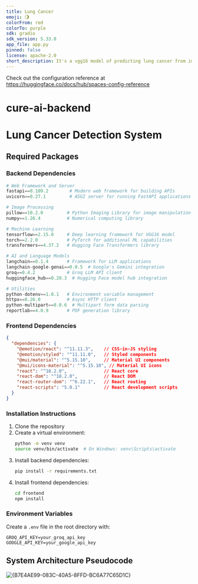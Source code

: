 ```yaml
---
title: Lung Cancer
emoji: 🌖
colorFrom: red
colorTo: purple
sdk: gradio
sdk_version: 5.33.0
app_file: app.py
pinned: false
license: apache-2.0
short_description: It's a vgg16 model of predicting lung cancer from images
---
```


Check out the configuration reference at https://huggingface.co/docs/hub/spaces-config-reference
# cure-ai-backend

# Lung Cancer Detection System

## Required Packages

### Backend Dependencies
```python
# Web Framework and Server
fastapi==0.109.2        # Modern web framework for building APIs
uvicorn==0.27.1         # ASGI server for running FastAPI applications

# Image Processing
pillow==10.2.0         # Python Imaging Library for image manipulation
numpy==1.26.4          # Numerical computing library

# Machine Learning
tensorflow==2.15.0     # Deep learning framework for VGG16 model
torch==2.2.0           # PyTorch for additional ML capabilities
transformers==4.37.2   # Hugging Face Transformers library

# AI and Language Models
langchain==0.1.4       # Framework for LLM applications
langchain-google-genai==0.0.5  # Google's Gemini integration
groq==0.4.2            # Groq LLM API client
huggingface_hub==0.20.3  # Hugging Face model hub integration

# Utilities
python-dotenv==1.0.1   # Environment variable management
httpx==0.26.0          # Async HTTP client
python-multipart==0.0.6  # Multipart form data parsing
reportlab==4.0.9       # PDF generation library
```

### Frontend Dependencies
```json
{
  "dependencies": {
    "@emotion/react": "^11.11.3",    // CSS-in-JS styling
    "@emotion/styled": "^11.11.0",   // Styled components
    "@mui/material": "^5.15.10",     // Material UI components
    "@mui/icons-material": "^5.15.10", // Material UI icons
    "react": "^18.2.0",              // React core
    "react-dom": "^18.2.0",          // React DOM
    "react-router-dom": "^6.22.1",   // React routing
    "react-scripts": "5.0.1"         // React development scripts
  }
}
```

### Installation Instructions
1. Clone the repository
2. Create a virtual environment:
   ```bash
   python -m venv venv
   source venv/bin/activate  # On Windows: venv\Scripts\activate
   ```
3. Install backend dependencies:
   ```bash
   pip install -r requirements.txt
   ```
4. Install frontend dependencies:
   ```bash
   cd frontend
   npm install
   ```

### Environment Variables
Create a `.env` file in the root directory with:
```
GROQ_API_KEY=your_groq_api_key
GOOGLE_API_KEY=your_google_api_key
```

## System Architecture Pseudocode

![{B7E4AE99-083C-40A5-8FFD-BC6A77C65D1C}](https://github.com/user-attachments/assets/2b7d4444-f445-4dfb-b699-313f3d1a3719)
